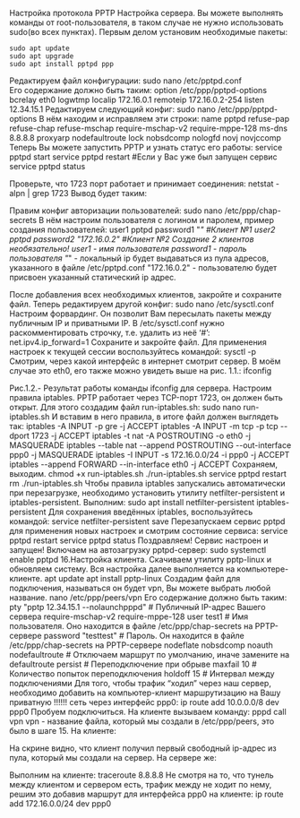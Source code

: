 Настройка протокола PPTP 
Настройка сервера.
Вы можете выполнять команды от root-пользователя, в таком случае не нужно использовать sudo(во всех пунктах). Первым делом установим необходимые пакеты:

```
sudo apt update
sudo apt upgrade 
sudo apt install pptpd ppp
```

Редактируем файл конфигурации:
sudo nano /etc/pptpd.conf                                                                                          
Его содержание должно быть таким:
option /etc/ppp/pptpd-options
bcrelay eth0
logwtmp
localip 172.16.0.1
remoteip 172.16.0.2-254
listen 12.34.15.1
Редактируем следующий конфиг:
sudo nano /etc/ppp/pptpd-options
В нём находим и исправляем эти строки:
name pptpd
refuse-pap
refuse-chap
refuse-mschap
require-mschap-v2
require-mppe-128
ms-dns 8.8.8.8
proxyarp
nodefaultroute
lock
nobsdcomp
nologfd
novj
novjccomp
Теперь Вы можете запустить PPTP и узнать статус его работы:
service pptpd start
service pptpd restart #Если у Вас уже был запущен сервис
service pptpd status

Проверьте, что 1723 порт работает и принимает соединения:
netstat -alpn | grep 1723
Вывод будет таким:

Правим конфиг авторизации пользователей:
sudo nano /etc/ppp/chap-secrets
В нём настроим пользователя с логином и паролем, пример создания пользователей:
user1    pptpd   password1     "*"       #Клиент №1
user2    pptpd   password2  "172.16.0.2" #Клиент №2 
Создание 2 клиентов необязательно! 
user1 - имя пользователя
password1 - пароль пользователя
"*" - локальный ip будет выдаваться из пула адресов, указанного в файле /etc/pptpd.conf
"172.16.0.2" - пользователю будет присвоен указанный статический ip адрес.

После добавления всех необходимых клиентов, закройте и сохраните файл.
Теперь редактируем другой конфиг:
sudo nano /etc/sysctl.conf
Настроим форвардинг. Он позволит Вам пересылать пакеты между публичным IP и приватными IP.
В /etc/sysctl.conf нужно раскомментировать строчку, т.е. удалить из неё ‘#’:
net.ipv4.ip_forward=1
Сохраните и закройте файл.
Для применения настроек к текущей сессии воспользуйтесь командой:
sysctl -p
Смотрим, через какой интерфейс в интернет смотрит сервер. В моём случае это eth0, его также можно увидеть выше на рис. 1.1.:
ifconfig

Рис.1.2.- Результат работы команды ifconfig для сервера.
Настроим правила iptables. PPTP работает через TCP-порт 1723, он должен быть открыт. Для этого создадим файл run-iptables.sh:
sudo nano run-iptables.sh
И вставим в него правила, в итоге файл должен выглядеть так:
iptables -A INPUT -p gre -j ACCEPT
iptables -A INPUT -m tcp -p tcp --dport 1723 -j ACCEPT
iptables -t nat -A POSTROUTING -o eth0 -j MASQUERADE
iptables --table nat --append POSTROUTING --out-interface ppp0 -j MASQUERADE
iptables -I INPUT -s 172.16.0.0/24 -i ppp0 -j ACCEPT
iptables --append FORWARD --in-interface eth0 -j ACCEPT
Сохраняем, выходим.
chmod +x run-iptables.sh
./run-iptables.sh
service pptpd restart
rm  ./run-iptables.sh
Чтобы правила iptables запускались автоматически при перезагрузке, необходимо установить утилиту netfilter-persistent  и iptables-persistent. Выполним:
sudo apt install netfilter-persistent iptables-persistent
Для сохранения введённых iptables, воспользуйтесь командой:
service netfilter-persistent save
Перезапускаем сервис pptpd для применения новых настроек и смотрим состояние сервиса:
service pptpd restart
service pptpd status
Поздравляем! Сервис настроен и запущен! Включаем на автозагрузку pptpd-сервер: 
sudo systemctl enable pptpd
16.Настройка клиента. Скачиваем утилиту pptp-linux и обновляем систему. Вся настройка далее выполняется на компьютере-клиенте.
apt update
apt install pptp-linux
Создадим файл для подключения, называться он будет vpn, Вы можете выбрать любой название.
nano /etc/ppp/peers/vpn
Его содержание должно быть таким:
pty "pptp 12.34.15.1 --nolaunchpppd" # Публичный IP-адрес Вашего сервера
require-mschap-v2
require-mppe-128
user test1 # Имя пользователя. Оно находится в файле /etc/ppp/chap-secrets на PPTP-сервере
password "testtest" # Пароль. Он находится в файле /etc/ppp/chap-secrets на PPTP-сервере
nodeflate
nobsdcomp
noauth
nodefaultroute  # Отключаем маршрут по умолчанию, иначе замените на defaultroute
persist # Переподключение при обрыве
maxfail 10 # Количество попыток переподключения
holdoff 15 # Интервал между подключениями
Для того, чтобы трафик “ходил” через наш сервер, необходимо добавить на компьютер-клиент маршрутизацию на Вашу приватную !!!!!! сеть через интерфейс ppp0:
ip route add 10.0.0.0/8 dev ppp0
Пробуем подключиться. На клиенте вызываем команду:
pppd call vpn
vpn - название файла, который мы создали в /etc/ppp/peers, это было в шаге 15.
На клиенте:

На скрине видно, что клиент получил первый свободный ip-адрес из пула, который мы создали на сервер. На сервере же:

Выполним на клиенте:
traceroute 8.8.8.8
Не смотря на то, что тунель между клиентом и сервером есть, трафик между не ходит по нему, решим это добавив маршрут для интерфейса ppp0 на клиенте:
ip route add 172.16.0.0/24 dev ppp0
